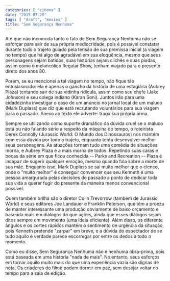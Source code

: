 ```yaml
---
categories: [ "cinema" ]
date: "2015-07-20"
tags: [ "draft", "movies" ]
title: "Sem Segurança Nenhuma"
---
```

Até que não incomoda tanto o fato de Sem Segurança Nenhuma não se
esforçar para sair de sua própria mediocridade, pois é possível
constatar durante todo o trajeto guiado pela tensão de sua premissa
inicial (a viagem no tempo) que há algo de agradável em sua eloquência,
mesmo que seus personagens sejam batidos, suas histórias sejam clichês
e suas piadas, assim como o melancólico Regular Show, tenham viajado
para o presente direto dos anos 80.

Porém, se eu mencionei a tal viagem no tempo, não fique tão
entusiasmado: ela é apenas o gancho da história de uma estagiária
(Aubrey Plaza) tentando sair de sua vidinha ridícula, assim como seu
chefe (Jake Johnson) e seu colega indiano (Karan Soni). Juntos irão
para uma cidadezinha investigar o caso de um anúncio no jornal local
de um maluco (Mark Duplass) que diz que está recrutando voluntários
para sua viagem para o passado. Anexo ao texto ele adverte: traga sua
própria arma.

Sempre se utilizando como suporte dramático da dúvida cruel se o maluco
está ou não falando sério a respeito da máquina do tempo, o roteirista
Derek Connolly (Jurassic World: O Mundo dos Dinossauros) nos mantém
com essa dúvida por todo o trajeto, enquanto tenta desenvolver melhor
seus personagens. As atuações tornam tudo uma comédia de situações
morna, e Aubrey Plaza é a mais morna de todos. Repetindo suas caras e
bocas da série em que ficou conhecida -- Parks and Recreation -- Plaza
é incapaz de sugerir qualquer emoção, mesmo quando fala sobre a morte
de sua mãe. Enquanto isso, Mark Duplass se sai muito melhor que o elenco,
onde o "muito melhor" é conseguir convencer que seu Kenneth é uma pessoa
amargurada pelas decisões do passado a ponto de dedicar toda sua vida
a querer fugir do presente da maneira menos convencional possível.

Quem também brilha são o diretor Colin Trevorrow (também de Jurassic
World) e seus editores Joe Landauer e Franklin Peterson, que têm
a proeza de manter interessante uma produção obviamente de baixo
orçamento e baseada mais em diálogos do que ações, ainda que esses
diálogos sejam ditos sempre em movimento (uma ideia eficiente). Além
disso, os diferente ângulos e os cortes rápidos mantém o sentimento
de urgência da situação, pois Kenneth pretende "zarpar" em breve,
e a dúvida do espectador de se tudo aquilo é verdade parece escorregar
por entre os dedos a todo o momento.

Como eu disse, Sem Segurança Nenhuma não é nenhuma obra-prima, pois
está baseada em uma história "nada de mais". No entanto, seus esforços
em tornar aquilo muito mais do que uma experiência vazia são dignas
de nota. Os criadores do filme podem dormir em paz, sem desejar voltar
no tempo para a sala de edição.
